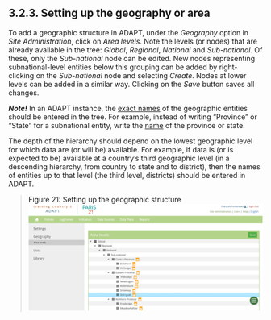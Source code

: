 ## 3.2.3. Setting up the geography or area <!-- {docsify-ignore} -->

To add a geographic structure in ADAPT, under the *Geography* option in
*Site Administration*, click on *Area levels*. Note the levels (or
nodes) that are already available in the tree: *Global*, *Regional*,
*National* and *Sub-national*. Of these, only the *Sub-national* node
can be edited. New nodes representing subnational-level entities below
this grouping can be added by right-clicking on the *Sub-national* node
and selecting *Create*. Nodes at lower levels can be added in a similar
way. Clicking on the *Save* button saves all changes.

***Note!*** In an ADAPT instance, the <u>exact names</u> of the
geographic entities should be entered in the tree. For example, instead
of writing “Province” or “State” for a subnational entity, write the
<u>name</u> of the province or state.

The depth of the hierarchy should depend on the lowest geographic level
for which data are (or will be) available. For example, if data is (or
is expected to be) available at a country’s third geographic level (in a
descending hierarchy, from country to state and to district), then the
names of entities up to that level (the third level, districts) should
be entered in ADAPT.

><a id="figure21" class="figure-title">Figure 21: Setting up the geographic structure</a>
><img src="ADAPTmedia\media\image20.png" class="figures" />

